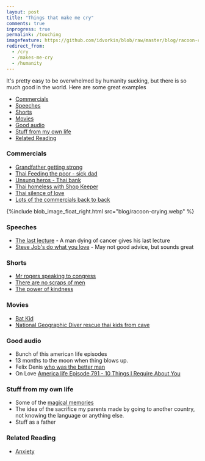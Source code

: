 ```yaml
---
layout: post
title: "Things that make me cry"
comments: true
inprogress: true
permalink: /touching
imagefeature: https://github.com/idvorkin/blob/raw/master/blog/racoon-crying.webp
redirect_from:
  - /cry
  - /makes-me-cry
  - /humanity
---
```


It's pretty easy to be overwhelmed by humanity sucking, but there is so much good in the world. Here are some great examples

<!-- prettier-ignore-start -->
<!-- vim-markdown-toc-start -->

- [Commercials](#commercials)
- [Speeches](#speeches)
- [Shorts](#shorts)
- [Movies](#movies)
- [Good audio](#good-audio)
- [Stuff from my own life](#stuff-from-my-own-life)
- [Related Reading](#related-reading)

<!-- vim-markdown-toc-end -->
<!-- prettier-ignore-end -->

### Commercials

- [Grandfather getting strong](https://youtu.be/y_bYjLYXJo0)
- [Thai Feeding the poor - sick dad](https://m.youtube.com/watch?v=iVrQqWIs6ZE)
- [Unsung heros - Thai bank](https://m.youtube.com/watch?v=uaWA2GbcnJU)
- [Thai homeless with Shop Keeper](https://m.youtube.com/watch?v=S-fvxEq_3DA)
- [Thai silence of love](https://m.youtube.com/watch?v=qZMX6H6YY1M)
- [Lots of the commercials back to back](https://m.youtube.com/watch?v=rQcucGT6hd8)

{%include blob_image_float_right.html src="blog/racoon-crying.webp" %}

### Speeches

- [The last lecture](https://youtu.be/ji5_MqicxSo) - A man dying of cancer gives his last lecture
- [Steve Job's do what you love](https://youtu.be/UF8uR6Z6KLc) - May not good advice, but sounds great

### Shorts

- [Mr rogers speaking to congress](https://youtu.be/-C5PMPIdG_Y)
- [There are no scraps of men](https://youtu.be/1QX7aoxSTAQ)
- [The power of kindness](https://youtu.be/aWseEycdXS8)

### Movies

- [Bat Kid](https://www.imdb.com/title/tt3884528/)
- [National Geographic Diver rescue thai kids from cave](https://www.imdb.com/title/tt9098872/)

### Good audio

- Bunch of this american life episodes
- 13 months to the moon when thing blows up.
- Felix Denis [who was the better man](http://www.felixdennis.com/Poet/The-Better-Man.aspx)
- On Love [America life Episode 791 - 10 Things I Require About You](https://www.thisamericanlife.org/791/math-or-magic/act-one-18)

### Stuff from my own life

- Some of the [magical memories](/magic)
- The idea of the sacrifice my parents made by going to another country, not knowing the language or anything else.
- Stuff as a father

### Related Reading

- [Anxiety](/anxiety)
